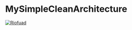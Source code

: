# MySimpleCleanArchitecture
[![Riofuad](https://circleci.com/gh/Riofuad/MySimpleCleanArchitecture.svg?style=svg)](https://circleci.com/gh/Riofuad/MySimpleCleanArchitecture)
